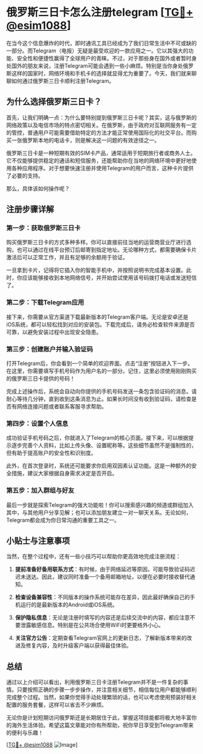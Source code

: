 # 俄罗斯三日卡怎么注册telegram [[TG💪+ @esim1088](https://t.me/s/esim1088)]

在当今这个信息爆炸的时代，即时通讯工具已经成为了我们日常生活中不可或缺的一部分。而Telegram（电报）无疑是最受欢迎的一款应用之一。它以其强大的功能、安全性和便捷性赢得了全球用户的青睐。不过，对于那些身在国外或者暂时身处国外的朋友来说，注册Telegram可能会遇到一些小麻烦。特别是当你身处俄罗斯这样的国家时，网络环境和手机卡的选择就显得尤为重要了。今天，我们就来聊聊如何通过俄罗斯三日卡顺利注册Telegram。

## 为什么选择俄罗斯三日卡？

首先，让我们明确一点：为什么要特别提到俄罗斯三日卡呢？其实，这与俄罗斯的网络政策以及电信市场的特点密切相关。在俄罗斯，由于政府对互联网服务有一定的管控，普通用户可能需要借助特定的方法才能正常使用国际化的社交平台。而购买一张俄罗斯本地的电话卡，则是解决这一问题的有效途径之一。

俄罗斯三日卡是一种短期有效的SIM卡产品，通常适用于短期旅行者或商务人士。它不仅能够提供稳定的通话和短信服务，还能帮助你在当地的网络环境中更好地使用各种应用程序。对于想要快速注册并使用Telegram的用户而言，这种卡片提供了必要的支持。

那么，具体该如何操作呢？

## 注册步骤详解

### 第一步：获取俄罗斯三日卡

购买俄罗斯三日卡的方式多种多样。你可以直接前往当地的运营商营业厅进行选购，也可以通过在线平台预订后邮寄到指定地址。无论哪种方式，都需要确保卡片激活后可以正常工作，并且有足够的余额用于验证。

一旦拿到卡片，记得将它插入你的智能手机中，并按照说明书完成基本设置。此时，你应该能够接收到本地网络信号，并开始尝试使用该号码拨打电话或发送短信了。

### 第二步：下载Telegram应用

接下来，你需要从官方渠道下载最新版本的Telegram客户端。无论是安卓还是iOS系统，都可以轻松找到对应的安装包。下载完成后，请务必检查软件来源是否可靠，以避免安装过程中出现安全隐患。

### 第三步：创建账户并输入验证码

打开Telegram后，你会看到一个简单的欢迎界面。点击“注册”按钮进入下一步。在这里，你需要填写手机号码作为用户名的一部分。记住，这里必须使用刚刚购买的俄罗斯三日卡提供的号码！

完成上述操作后，系统会自动向你提供的手机号码发送一条包含验证码的消息。请耐心等待几分钟，直到收到这条消息为止。如果长时间没有收到验证码，请检查是否有网络连接问题或者联系客服寻求帮助。

### 第四步：设置个人信息

成功验证手机号码之后，你就进入了Telegram的核心页面。接下来，可以根据提示逐步完善个人资料，比如上传头像、设置昵称等。这些细节虽然不是强制性的，但有助于提高账户的安全性和识别度。

此外，在首次登录时，系统还可能要求你启用双因素认证功能。这是一种额外的安全措施，建议大家根据自身需求决定是否开启。

### 第五步：加入群组与好友

最后一步就是探索Telegram的强大功能啦！你可以搜索感兴趣的频道或群组加入其中，与其他用户分享见解；也可以添加朋友建立一对一聊天关系。无论如何，Telegram都会成为你日常沟通的重要工具之一。

## 小贴士与注意事项

当然，在整个过程中，还有一些小技巧可以帮助你更高效地完成注册流程：

1. **提前准备好备用联系方式**：有时候，由于网络延迟等原因，可能导致验证码迟迟未送达。因此，建议同时准备一个备用邮箱地址，以便在必要时接收替代通知。
   
2. **检查设备兼容性**：不同版本的操作系统可能存在差异，因此最好确保自己的手机运行的是最新版本的Android或iOS系统。

3. **保护隐私信息**：无论是注册时填写的内容还是后续交流中的内容，都应注意不要泄露敏感信息。特别是在公共场合使用WiFi时更要格外小心。

4. **关注官方公告**：定期查看Telegram官网上的更新日志，了解新版本带来的改进及修复内容，及时升级客户端以获得最佳体验。

## 总结

通过以上介绍可以看出，利用俄罗斯三日卡注册Telegram并不是一件复杂的事情。只要按照正确的步骤一步步操作，并注意相关细节，相信每位用户都能够顺利完成整个过程。当然，如果你觉得手动处理繁琐的话，也可以考虑使用预装好相关配置的服务套餐，这样可以省去不少麻烦。

无论你是计划短期访问俄罗斯还是长期居住于此，掌握这项技能都将极大地丰富你的海外生活体验。希望这篇文章能对你有所帮助，祝你早日享受到Telegram带来的便利与乐趣！

[[TG💪+ @esim1088](https://t.me/s/esim1088) ![Image](https://i.postimg.cc/4NQfJmqS/Snipaste-2025-05-13-00-14-12.png)]